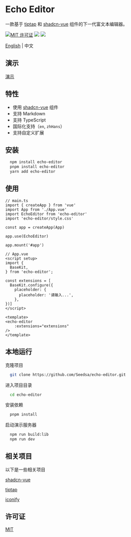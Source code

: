 # Echo Editor

一款基于 [tiptap](https://tiptap.dev) 和 [shadcn-vue](https://www.shadcn-vue.com/) 组件的下一代富文本编辑器。

[![MIT 许可证](https://img.shields.io/badge/License-MIT-green.svg)](https://choosealicense.com/licenses/mit/)
[![](https://img.shields.io/npm/v/echo-editor.svg?label=version)](https://www.npmjs.com/package/echo-editor)
[![](https://img.shields.io/npm/dependency-version/echo-editor/peer/vue?color=vue)](https://www.npmjs.com/package/echo-editor)

[English](./README.md) | 中文

## 演示

[演示](https://echo-editor.vercel.app/)

## 特性

- 使用 [shadcn-vue](https://www.shadcn-vue.com/) 组件
- 支持 Markdown
- 支持 TypeScript
- 国际化支持（`en`, `zhHans`）
- 支持自定义扩展

## 安装

```bash
  npm install echo-editor
  pnpm install echo-editor
  yarn add echo-editor
```

## 使用

```
// main.ts
import { createApp } from 'vue'
import App from './App.vue'
import EchoEditor from 'echo-editor'
import 'echo-editor/style.css'

const app = createApp(App)

app.use(EchoEditor)

app.mount('#app')

```

```
// App.vue
<script setup>
import {
  BaseKit,
} from 'echo-editor';

const extensions = [
  BaseKit.configure({
    placeholder: {
      placeholder: '请输入...',
    },
})]
</script>

<template>
<echo-editor
    :extensions="extensions"
/>
</template>
```

## 本地运行

克隆项目

```bash
  git clone https://github.com/Seedsa/echo-editor.git
```

进入项目目录

```bash
  cd echo-editor
```

安装依赖

```bash
  pnpm install
```

启动演示服务器

```bash
  npm run build:lib
  npm run dev
```

## 相关项目

以下是一些相关项目

[shadcn-vue](https://www.shadcn-vue.com/)

[tiptap](https://tiptap.dev)

[iconify](https://icon-sets.iconify.design)

## 许可证

[MIT](https://choosealicense.com/licenses/mit/)
